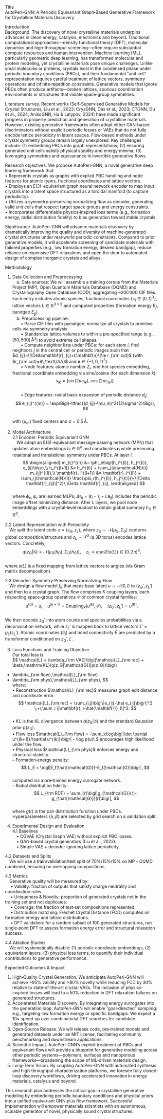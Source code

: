 Title  
AutoPeri-GNN: A Periodic Equivariant Graph‐Based Generative Framework for Crystalline Materials Discovery  

Introduction  
Background. The discovery of novel crystalline materials underpins advances in clean energy, catalysis, electronics and beyond. Traditional computational approaches—density functional theory (DFT), molecular dynamics and high‐throughput screening—often require substantial compute resources and human intervention. Machine learning (ML), particularly geometric deep learning, has transformed molecular and protein modeling, yet crystalline materials pose unique challenges. Unlike small molecules or proteins, crystals exist in the condensed phase under periodic boundary conditions (PBCs), and their fundamental “unit cell” representation requires careful treatment of lattice vectors, symmetry operations and infinite‐repetition constraints. Generative models that ignore PBCs often produce artifacts—broken lattices, spurious coordination environments or structures that violate space‐group symmetries.

Literature survey. Recent works (Self-Supervised Generative Models for Crystal Structures, Liu et al., 2023; CrysGNN, Das et al., 2023; CTGNN, Du et al., 2024; AnisoGNN, Hu & Latypov, 2024) have made significant progress in property prediction and generation of crystalline materials. However, existing generative frameworks often adopt either GAN‐based discriminators without explicit periodic losses or VAEs that do not fully encode lattice periodicity in latent spaces. Flow‐based methods under crystal symmetry groups remain largely unexplored. Key challenges include: (1) embedding PBCs into graph representations; (2) ensuring generated unit cells satisfy physical stability and energy minima; (3) leveraging symmetries and equivariance in invertible generative flows.  

Research objectives. We propose AutoPeri-GNN, a novel generative deep learning framework that:  
 • Represents crystals as graphs with explicit PBC handling and node features for atomic types, fractional coordinates and lattice vectors.  
 • Employs an E(3)-equivariant graph neural network encoder to map input crystals into a latent space structured as a toroidal manifold (to capture periodicity).  
 • Utilizes a symmetry-preserving normalizing flow as decoder, generating valid unit cells that respect target space groups and energy constraints.  
 • Incorporates differentiable physics‐inspired loss terms (e.g., formation energy, radial distribution fidelity) to bias generation toward stable crystals.  

Significance. AutoPeri-GNN will advance materials discovery by dramatically improving the quality and diversity of machine‐generated crystal structures under real‐world periodic constraints. Compared to prior generative models, it will accelerate screening of candidate materials with tailored properties (e.g., low formation energy, desired bandgap), reduce reliance on expensive DFT relaxations and open the door to automated design of complex inorganic crystals and alloys.

Methodology  
1. Data Collection and Preprocessing  
 a. Data sources: We will assemble a training corpus from the Materials Project (MP), Open Quantum Materials Database (OQMD) and Crystallography Open Database (COD), aggregating ~200 000 CIF files. Each entry includes atomic species, fractional coordinates $\{c_i\in[0,1)^3\}$, lattice vectors $L\in\mathbb{R}^{3\times3}$ and computed properties (formation energy $E_f$, bandgap $E_g$).  
 b. Preprocessing pipeline:  
  • Parse CIF files with pymatgen; normalize all crystals to primitive cells via symmetry analysis.  
  • Standardize lattice volumes to within a pre‐specified range (e.g., $[50, 500]\,\text{\AA}^3$) to avoid extreme cell shapes.  
  • Compute neighbor lists under PBCs: for each atom $i$, find neighbors $j$ in the central cell or periodic images such that $d_{ij}=\|\Delta\mathbf{r}_{ij}+L\mathbf{n}\|\le r_{\rm cut}$ (with $r_{\rm cut}=8\,\text{\AA}$ and $\mathbf{n}\in\{-1,0,1\}^3$).  
  • Node features: atomic number $Z_i$, one‐hot species embedding, fractional coordinate embedding via sine/cosine (for each dimension $k$):  
$$
s_{ik} = \bigl[\sin(2\pi c_{ik}),\;\cos(2\pi c_{ik})\bigr].
$$  
  • Edge features: radial basis expansion of periodic distance $d_{ij}$:  
$$
e_{ij}^{(m)} = \exp\Bigl(-\tfrac{(d_{ij}-\mu_m)^2}{2\sigma^2}\Bigr),
$$  
with $\{\mu_m\}$ fixed centers and $\sigma=0.5\,\text{\AA}$.  

2. Model Architecture  
2.1 Encoder: Periodic Equivariant GNN  
 We adopt an E(3)-equivariant message‐passing network (MPN) that updates atom embeddings $h_i\in\mathbb{R}^d$ and coordinates $\mathbf{r}_i$ while preserving rotational and translational symmetry under PBCs. At layer $l$:  
$$
\begin{aligned}
m_{ij}^{(l)} &= \phi_e\bigl(h_i^{(l)}, h_j^{(l)}, e_{ij}\bigr),\\
h_i^{(l+1)} &= h_i^{(l)} + \sum_{j\in\mathcal{N}(i)} m_{ij}^{(l)},\\
\mathbf{r}_i^{(l+1)} &= \mathbf{r}_i^{(l)} + \sum_{j\in\mathcal{N}(i)} \frac{\psi_r(h_i^{(l)}, h_j^{(l)})}{\|\Delta \mathbf{r}_{ij}\|^2}\,\Delta \mathbf{r}_{ij},
\end{aligned}
$$  
where $\phi_e,\psi_r$ are learned MLPs; $\Delta\mathbf{r}_{ij} = \bigl(\mathbf{r}_i - \mathbf{r}_j + L\mathbf{n}_{ij}\bigr)$ includes the periodic image offset minimizing distance. After $L$ layers, we pool node embeddings with a crystal‐level readout to obtain global summary $h_G\in\mathbb{R}^d$.  

2.2 Latent Representation with Periodicity  
 We split the latent code $z=(z_G,z_L)$, where $z_G\sim\mathcal{N}(\mu_G,\Sigma_G)$ captures global composition/structure and $z_L\sim\mathcal{T}^3$ (a 3D torus) encodes lattice vectors. Concretely,  
$$
q(z_G|\mathcal{G})=\mathcal{N}\bigl(\mu_G(h_G),\Sigma_G(h_G)\bigr),\quad
z_L = \mathrm{atan2}\bigl(s(L)\bigr)\in[0,2\pi)^3,
$$  
where $s(L)$ is a fixed mapping from lattice vectors to angles (via Gram matrix decomposition).  

2.3 Decoder: Symmetry‐Preserving Normalizing Flow  
 We design a flow model $f_{\theta}$ that maps base latent $u\sim\mathcal{N}(0,I)$ to $(z_G',z_L')$ and then to a crystal graph. The flow comprises $K$ coupling layers, each respecting space‐group operations $\mathcal{S}$ of common crystal families:  
$$
u^{(0)}=u,\quad u^{(k+1)} = \text{Coupling}_k\bigl(u^{(k)},\mathcal{S}\bigr),\quad
(z_G',z_L') = u^{(K)}.
$$  
We then decode $z_G'$ into atom counts and species probabilities via a deconvolution network, while $z_L'$ is mapped back to lattice vectors $L'=g_L(z_L')$. Atomic coordinates $\{\hat c_i\}$ and bond connectivity $\hat E$ are predicted by a transformer conditioned on $z_G',L'$.  

3. Loss Functions and Training Objective  
Our total loss is  
$$
\mathcal{L} = \lambda_{\rm VAE}\bigl(\mathcal{L}_{\rm rec} + \beta\,\mathrm{KL}(q(z_G|\mathcal{G})\|p(z_G))\bigr)
+ \lambda_{\rm flow}\,\mathcal{L}_{\rm flow}
+ \lambda_{\rm phys}\,\mathcal{L}_{\rm phys},
$$  
where:  
 • Reconstruction $\mathcal{L}_{\rm rec}$ measures graph edit distance and coordinate error:  
$$
\mathcal{L}_{\rm rec} = \sum_{i,j}\bigl\|e_{ij}-\hat e_{ij}\bigr\|^2 \;+\;\sum_i \|\mathbf{r}_i-\hat{\mathbf{r}}_i\|^2.
$$  
 • $\mathrm{KL}$ is the KL divergence between $q(z_G|\mathcal{G})$ and the standard Gaussian prior $p(z_G)$.  
 • Flow loss $\mathcal{L}_{\rm flow} = -\sum_k\log\bigl|\det \partial u^{(k+1)}/\partial u^{(k)}\bigr| - \log p(u)\,$ encourages high likelihood under the flow.  
 • Physical loss $\mathcal{L}_{\rm phys}$ enforces energy and structural stability:  
   – Formation‐energy penalty:  
   $$
   L_E = \bigl|E_f(\hat{\mathcal{G}})-E_f(\mathcal{G})\bigr|,
   $$  
   computed via a pre‐trained energy surrogate network.  
   – Radial distribution fidelity:  
   $$
   L_{\rm RDF} = \sum_{r}\bigl|g_{\mathcal{G}}(r)-g_{\hat{\mathcal{G}}}(r)\bigr|,
   $$  
   where $g(r)$ is the pair distribution function under PBCs.  
Hyperparameters $\{\lambda,\beta\}$ are selected by grid search on a validation split.

4. Experimental Design and Evaluation  
4.1 Baselines  
 • CGVAE (Crystal Graph VAE) without explicit PBC losses.  
 • GAN‐based crystal generators (Liu et al., 2023).  
 • Simple VAE + decoder ignoring lattice periodicity.  

4.2 Datasets and Splits  
 We will use a train/validation/test split of 70%/15%/15% on MP + OQMD combined, ensuring no overlapping compositions.  

4.3 Metrics  
 Generative quality will be measured by:  
  • Validity: fraction of outputs that satisfy charge neutrality and coordination rules.  
  • Uniqueness & Novelty: proportion of generated crystals not in the training set and not duplicates.  
  • Coverage: the fraction of test‐set compositions represented.  
  • Distribution matching: Frechét Crystal Distance (FCD) computed on formation energy and lattice distributions.  
  • DFT validation: for a random subset of 100 generated structures, run single‐point DFT to assess formation energy error and structural relaxation success.  

4.4 Ablation Studies  
 We will systematically disable: (1) periodic coordinate embeddings, (2) equivariant layers, (3) physical loss terms, to quantify their individual contributions to generative performance.  

Expected Outcomes & Impact  
1. High‐Quality Crystal Generation. We anticipate AutoPeri-GNN will achieve >95% validity and >80% novelty while reducing FCD by 30% relative to state‐of‐the‐art crystal VAEs. The inclusion of physics‐inspired losses will lead to a 50% reduction in DFT relaxation failures on generated structures.  
2. Accelerated Materials Discovery. By integrating energy surrogates into the generation loop, AutoPeri-GNN will enable “goal‐directed” sampling: e.g., targeting low formation energy or specific bandgaps. We expect a 10× speed‐up over combinatorial DFT searches for candidate identification.  
3. Open‐Source Release. We will release code, pre‐trained models and generated datasets under an MIT license, facilitating community benchmarking and downstream applications.  
4. Scientific Impact. AutoPeri-GNN’s explicit treatment of PBCs and equivariant flows will provide a blueprint for generative modeling across other periodic systems—polymers, surfaces and nanoporous frameworks—broadening the scope of ML‐driven materials design.  
5. Long‐Term Vision. By coupling AutoPeri-GNN with automated synthesis and high‐throughput characterization platforms, we foresee fully closed‐loop discovery workflows, driving accelerated innovation in energy materials, catalysis and beyond.  

This research plan addresses the critical gap in crystalline generative modeling by embedding periodic boundary conditions and physical priors into a unified equivariant GNN plus flow framework. Successful implementation will empower materials scientists with an autonomous, scalable generator of novel, physically sound crystal structures.